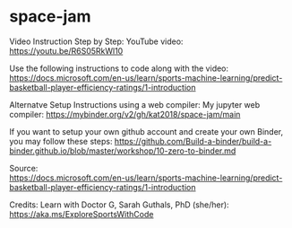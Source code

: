 # space-jam

Video Instruction Step by Step: 
YouTube video: https://youtu.be/R6S05RkWl10

Use the following instructions to code along with the video: 
https://docs.microsoft.com/en-us/learn/sports-machine-learning/predict-basketball-player-efficiency-ratings/1-introduction

Alternatve Setup Instructions using a web compiler: 
My jupyter web compiler: https://mybinder.org/v2/gh/kat2018/space-jam/main

If you want to setup your own github account and create your own Binder, you may follow these steps: 
https://github.com/Build-a-binder/build-a-binder.github.io/blob/master/workshop/10-zero-to-binder.md

Source:  
https://docs.microsoft.com/en-us/learn/sports-machine-learning/predict-basketball-player-efficiency-ratings/1-introduction

Credits: 
Learn with Doctor G, Sarah Guthals, PhD (she/her): https://aka.ms/ExploreSportsWithCode
